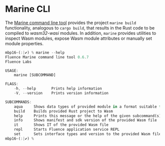 # Marine CLI

The [Marine command line tool](https://github.com/fluencelabs/marine) provides the project `marine build` functionality, analogous to `cargo build`,  that results in the Rust code to be compiled to _wasm32-wasi_ modules. In addition,  `marine` provides utilities to inspect Wasm modules, expose Wasm module attributes or manually set module properties.

```rust
mbp16~(:|✔) % marine --help
Fluence Marine command line tool 0.6.7
Fluence Labs

USAGE:
    marine [SUBCOMMAND]

FLAGS:
    -h, --help       Prints help information
    -V, --version    Prints version information

SUBCOMMANDS:
    aqua     Shows data types of provided module in a format suitable for Aqua
    build    Builds provided Rust project to Wasm
    help     Prints this message or the help of the given subcommand(s)
    info     Shows manifest and sdk version of the provided Wasm file
    it       Shows IT of the provided Wasm file
    repl     Starts Fluence application service REPL
    set      Sets interface types and version to the provided Wasm file
mbp16~(:|✔) %
```



&#x20;




